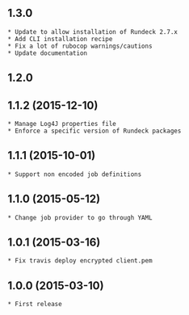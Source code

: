 1.3.0
-----

    * Update to allow installation of Rundeck 2.7.x
    * Add CLI installation recipe
    * Fix a lot of rubocop warnings/cautions
    * Update documentation

1.2.0
-----


1.1.2 (2015-12-10)
-----

    * Manage Log4J properties file
    * Enforce a specific version of Rundeck packages

1.1.1 (2015-10-01)
-----

    * Support non encoded job definitions

1.1.0 (2015-05-12)
-----

    * Change job provider to go through YAML


1.0.1 (2015-03-16)
-----

    * Fix travis deploy encrypted client.pem

1.0.0 (2015-03-10)
-----

    * First release
